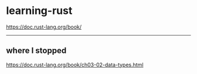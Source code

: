 # learning-rust

https://doc.rust-lang.org/book/


-------------------

## where I stopped

https://doc.rust-lang.org/book/ch03-02-data-types.html